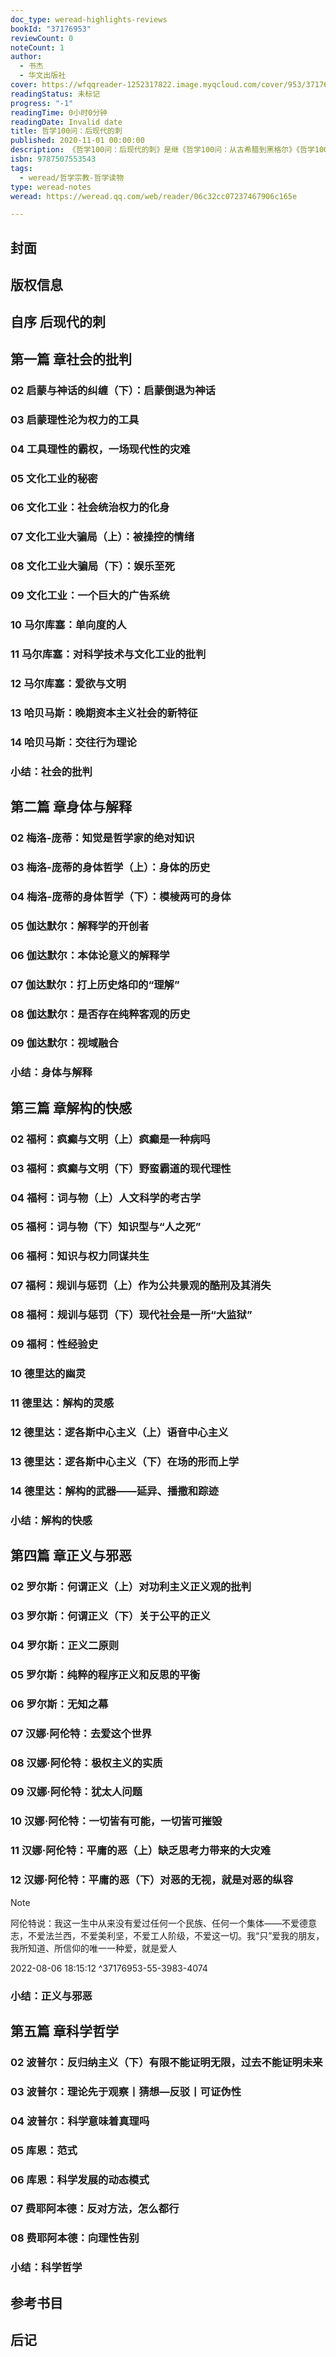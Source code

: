 ```yaml
---
doc_type: weread-highlights-reviews
bookId: "37176953"
reviewCount: 0
noteCount: 1
author:
  - 书杰
  - 华文出版社
cover: https://wfqqreader-1252317822.image.myqcloud.com/cover/953/37176953/t7_37176953.jpg
readingStatus: 未标记
progress: "-1"
readingTime: 0小时0分钟
readingDate: Invalid date
title: 哲学100问：后现代的刺
published: 2020-11-01 00:00:00
description: 《哲学100问：后现代的刺》是继《哲学100问：从古希腊到黑格尔》《哲学100问：人，诗意地栖居》之后的第三本书。本书以启蒙、文化工业、传媒、工具理性、解构、正义、科学为展开话题，用通俗的语言带你走进紧张刺激的后现代哲学世界
isbn: 9787507553543
tags:
  - weread/哲学宗教-哲学读物
type: weread-notes
weread: https://weread.qq.com/web/reader/06c32cc07237467906c165e

---
```



## 封面

## 版权信息

## 自序 后现代的刺

## 第一篇 章社会的批判

### 02 启蒙与神话的纠缠（下）：启蒙倒退为神话

### 03 启蒙理性沦为权力的工具

### 04 工具理性的霸权，一场现代性的灾难

### 05 文化工业的秘密

### 06 文化工业：社会统治权力的化身

### 07 文化工业大骗局（上）：被操控的情绪

### 08 文化工业大骗局（下）：娱乐至死

### 09 文化工业：一个巨大的广告系统

### 10 马尔库塞：单向度的人

### 11 马尔库塞：对科学技术与文化工业的批判

### 12 马尔库塞：爱欲与文明

### 13 哈贝马斯：晚期资本主义社会的新特征

### 14 哈贝马斯：交往行为理论

### 小结：社会的批判

## 第二篇 章身体与解释

### 02 梅洛-庞蒂：知觉是哲学家的绝对知识

### 03 梅洛-庞蒂的身体哲学（上）：身体的历史

### 04 梅洛-庞蒂的身体哲学（下）：模棱两可的身体

### 05 伽达默尔：解释学的开创者

### 06 伽达默尔：本体论意义的解释学

### 07 伽达默尔：打上历史烙印的“理解”

### 08 伽达默尔：是否存在纯粹客观的历史

### 09 伽达默尔：视域融合

### 小结：身体与解释

## 第三篇 章解构的快感

### 02 福柯：疯癫与文明（上）疯癫是一种病吗

### 03 福柯：疯癫与文明（下）野蛮霸道的现代理性

### 04 福柯：词与物（上）人文科学的考古学

### 05 福柯：词与物（下）知识型与“人之死”

### 06 福柯：知识与权力同谋共生

### 07 福柯：规训与惩罚（上）作为公共景观的酷刑及其消失

### 08 福柯：规训与惩罚（下）现代社会是一所“大监狱”

### 09 福柯：性经验史

### 10 德里达的幽灵

### 11 德里达：解构的灵感

### 12 德里达：逻各斯中心主义（上）语音中心主义

### 13 德里达：逻各斯中心主义（下）在场的形而上学

### 14 德里达：解构的武器——延异、播撒和踪迹

### 小结：解构的快感

## 第四篇 章正义与邪恶

### 02 罗尔斯：何谓正义（上）对功利主义正义观的批判

### 03 罗尔斯：何谓正义（下）关于公平的正义

### 04 罗尔斯：正义二原则

### 05 罗尔斯：纯粹的程序正义和反思的平衡

### 06 罗尔斯：无知之幕

### 07 汉娜·阿伦特：去爱这个世界

### 08 汉娜·阿伦特：极权主义的实质

### 09 汉娜·阿伦特：犹太人问题

### 10 汉娜·阿伦特：一切皆有可能，一切皆可摧毁

### 11 汉娜·阿伦特：平庸的恶（上）缺乏思考力带来的大灾难

### 12 汉娜·阿伦特：平庸的恶（下）对恶的无视，就是对恶的纵容

> [!NOTE] 
> 阿伦特说：我这一生中从来没有爱过任何一个民族、任何一个集体——不爱德意志，不爱法兰西，不爱美利坚，不爱工人阶级，不爱这一切。我“只”爱我的朋友，我所知道、所信仰的唯一一种爱，就是爱人
> 
> 2022-08-06 18:15:12 ^37176953-55-3983-4074

### 小结：正义与邪恶

## 第五篇 章科学哲学

### 02 波普尔：反归纳主义（下）有限不能证明无限，过去不能证明未来

### 03 波普尔：理论先于观察丨猜想—反驳丨可证伪性

### 04 波普尔：科学意味着真理吗

### 05 库恩：范式

### 06 库恩：科学发展的动态模式

### 07 费耶阿本德：反对方法，怎么都行

### 08 费耶阿本德：向理性告别

### 小结：科学哲学

## 参考书目

## 后记

